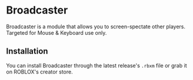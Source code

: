 # Broadcaster
Broadcaster is a module that allows you to screen-spectate other players. Targeted for Mouse & Keyboard use only.

## Installation
You can install Broadcaster through the latest release's `.rbxm` file or grab it on ROBLOX's creator store.
